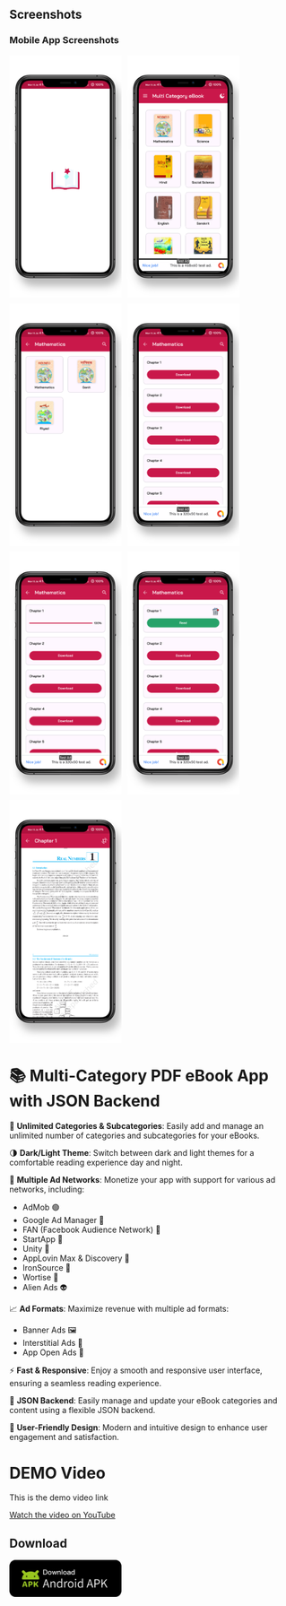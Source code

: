 ## Screenshots

### Mobile App Screenshots

<div style="display: flex; flex-wrap: wrap; gap: 10px;">
  <img src="screens/screen_1.png" width="200" />
  <img src="screens/screen_2.png" width="200" />
  <img src="screens/screen_3.png" width="200" />
  <img src="screens/screen_4.png" width="200" />
  <img src="screens/screen_5.png" width="200" />
  <img src="screens/screen_6.png" width="200" />
  <img src="screens/screen_7.png" width="200" />
</div>

# 📚 Multi-Category PDF eBook App with JSON Backend

🚀 **Unlimited Categories & Subcategories**: Easily add and manage an unlimited number of categories and subcategories for your eBooks.

🌗 **Dark/Light Theme**: Switch between dark and light themes for a comfortable reading experience day and night.

💸 **Multiple Ad Networks**: Monetize your app with support for various ad networks, including:
- AdMob 🟢
- Google Ad Manager 🔵
- FAN (Facebook Audience Network) 🔷
- StartApp 🚀
- Unity 📲
- AppLovin Max & Discovery 🎯
- IronSource 🔑
- Wortise 💼
- Alien Ads 👽

📈 **Ad Formats**: Maximize revenue with multiple ad formats:
- Banner Ads 🖼️
- Interstitial Ads 📲
- App Open Ads 🚪

⚡ **Fast & Responsive**: Enjoy a smooth and responsive user interface, ensuring a seamless reading experience.

🔄 **JSON Backend**: Easily manage and update your eBook categories and content using a flexible JSON backend.

📲 **User-Friendly Design**: Modern and intuitive design to enhance user engagement and satisfaction.

# DEMO Video

This is the demo video link

[Watch the video on YouTube](https://youtu.be/TthQPvanXxE)

## Download

<a href="downloads/app-release.apk">
  <img src="screens/download_img.png" alt="Download APK" width="200" />
</a>

